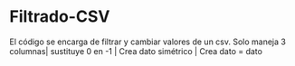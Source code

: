 # Filtrado-CSV
El código se encarga de filtrar y cambiar valores de un csv. Solo maneja 3 columnas| sustituye 0 en -1 | Crea dato simétrico | Crea dato = dato

